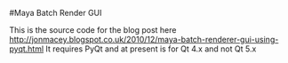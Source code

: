#Maya Batch Render GUI

This is the source code for the blog post here http://jonmacey.blogspot.co.uk/2010/12/maya-batch-renderer-gui-using-pyqt.html It requires PyQt and at present is for Qt 4.x and not Qt 5.x

